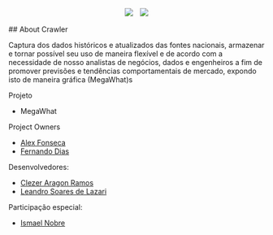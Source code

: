 <p align="center">
    <img src="https://laravel.com/assets/img/components/logo-laravel.svg"> 
    <img src="https://www.arangodb.com/wp-content/uploads/2016/05/ArangoDB_logo_@3.png" style="margin-left:10px;">
</p>
## About Crawler

Captura dos dados históricos e atualizados das fontes nacionais, armazenar e tornar possível seu uso de maneira flexível e de acordo com a necessidade de nosso analistas de negócios, dados e engenheiros a fim de promover previsões e tendências comportamentais de mercado, expondo isto de maneira gráfica (MegaWhat)s

Projeto
- MegaWhat

Project Owners
- [Alex Fonseca](mailto:alex.fonseca@doc88.com.br)
- [Fernando Dias](mailto:fernando.dias@doc88.com.br)

Desenvolvedores:
- [Clezer Aragon Ramos](mailto:clezer.ramos@doc88.com.brc)
- [Leandro Soares de Lazari](mailto:leandro.lazari@comerc.com.br)

Participação especial:
- [Ismael Nobre](mailto:ismael.nobre@doc88.com.br)